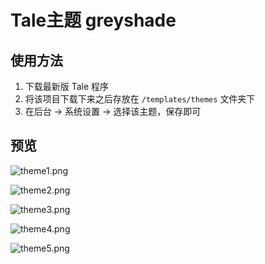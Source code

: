 # Tale主题 greyshade



## 使用方法

1. 下载最新版 Tale 程序
2. 将该项目下载下来之后存放在 `/templates/themes` 文件夹下
3. 在后台 -> 系统设置 -> 选择该主题，保存即可

## 预览

![theme1.png](https://ooo.0o0.ooo/2017/03/01/58b5acaa2aebe.png)

![theme2.png](https://ooo.0o0.ooo/2017/03/01/58b5acaa0de0d.png)

![theme3.png](https://ooo.0o0.ooo/2017/03/01/58b5aca824ad3.png)

![theme4.png](https://ooo.0o0.ooo/2017/03/01/58b5ac9dc0b0a.png)

![theme5.png](https://ooo.0o0.ooo/2017/03/01/58b5aca79faea.png)

